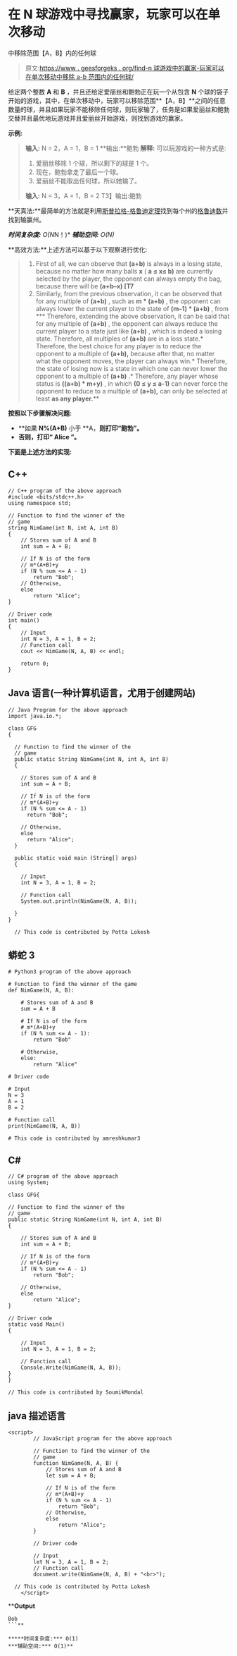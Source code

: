 # 在 N 球游戏中寻找赢家，玩家可以在单次移动

中移除范围【A，B】内的任何球

> 原文:[https://www . geesforgeks . org/find-n 球游戏中的赢家-玩家可以在单次移动中移除 a-b 范围内的任何球/](https://www.geeksforgeeks.org/find-winner-in-game-of-n-balls-in-which-a-player-can-remove-any-balls-in-range-a-b-in-a-single-move/)

给定两个整数 **A** 和 **B** ，并且还给定爱丽丝和鲍勃正在玩一个从包含 **N** 个球的袋子开始的游戏，其中，在单次移动中，玩家可以移除范围**【A，B】**之间的任意数量的球，并且如果玩家不能移除任何球，则玩家输了，任务是如果爱丽丝和鲍勃交替并且最优地玩游戏并且爱丽丝开始游戏，则找到游戏的赢家。

**示例:**

> **输入:** N = 2，A = 1，B = 1
> **输出:**鲍勃
> **解释:**
> 可以玩游戏的一种方式是:
> 
> 1.  爱丽丝移除 1 个球，所以剩下的球是 1 个。
> 2.  现在，鲍勃拿走了最后一个球。
> 3.  爱丽丝不能取出任何球，所以她输了。
> 
> **输入:** N = 3，A = 1，B = 2
> T3】输出:鲍勃

**天真法:**最简单的方法就是利用[斯普拉格-格鲁迪定理](https://www.geeksforgeeks.org/combinatorial-game-theory-set-4-sprague-grundy-theorem/?ref=rp)找到每个州的[格鲁迪数](https://www.geeksforgeeks.org/combinatorial-game-theory-set-3-grundy-numbersnimbers-and-mex/)并找到输赢州。

***时间复杂度:** O(N*N！)*
***辅助空间:** O(N)*

**高效方法:**上述方法可以基于以下观察进行优化:

> 1.  First of all, we can observe that **(a+b)** is always in a losing state, because no matter how many balls **x** ( **a ≤ x≤ b)** are currently selected by the player, the opponent can always empty the bag, because there will be **(a+b–x) [T7**
> 2.  Similarly, from the previous observation, it can be observed that for any multiple of **(a+b)** , such as **m * (a+b)** , the opponent can always lower the current player to the state of **(m–1) * (a+b)** , from
> ***   Therefore, extending the above observation, it can be said that for any multiple of **(a+b)** , the opponent can always reduce the current player to a state just like **(a+b)** , which is indeed a losing state. Therefore, all multiples of **(a+b)** are in a loss state.*   Therefore, the best choice for any player is to reduce the opponent to a multiple of **(a+b),** because after that, no matter what the opponent moves, the player can always win.*   Therefore, the state of losing now is a state in which one can never lower the opponent to a multiple of **(a+b)** .*   Therefore, any player whose status is **((a+b) * m+y)** , in which **(0 ≤ y ≤ a-1)** can never force the opponent to reduce to a multiple of **(a+b),** can only be selected at least **as any player.****

**按照以下步骤解决问题:**

*   **如果 **N%(A+B)** 小于 **A，**则打印“**鲍勃**”。**
*   **否则，打印“ **Alice** ”。**

**下面是上述方法的实现:**

## **C++**

```
// C++ program of the above approach
#include <bits/stdc++.h>
using namespace std;

// Function to find the winner of the
// game
string NimGame(int N, int A, int B)
{
    // Stores sum of A and B
    int sum = A + B;

    // If N is of the form
    // m*(A+B)+y
    if (N % sum <= A - 1)
        return "Bob";
    // Otherwise,
    else
        return "Alice";
}

// Driver code
int main()
{
    // Input
    int N = 3, A = 1, B = 2;
    // Function call
    cout << NimGame(N, A, B) << endl;

    return 0;
}
```

## **Java 语言(一种计算机语言，尤用于创建网站)**

```
// Java Program for the above approach
import java.io.*;

class GFG
{

  // Function to find the winner of the
  // game
  public static String NimGame(int N, int A, int B)
  {

    // Stores sum of A and B
    int sum = A + B;

    // If N is of the form
    // m*(A+B)+y
    if (N % sum <= A - 1)
      return "Bob";

    // Otherwise,
    else
      return "Alice";
  }

  public static void main (String[] args)
  {

    // Input
    int N = 3, A = 1, B = 2;

    // Function call
    System.out.println(NimGame(N, A, B));

  }
}

  // This code is contributed by Potta Lokesh
```

## **蟒蛇 3**

```
# Python3 program of the above approach

# Function to find the winner of the game
def NimGame(N, A, B):

    # Stores sum of A and B
    sum = A + B

    # If N is of the form
    # m*(A+B)+y
    if (N % sum <= A - 1):
        return "Bob"

    # Otherwise,
    else:
        return "Alice"

# Driver code

# Input
N = 3
A = 1
B = 2

# Function call
print(NimGame(N, A, B))

# This code is contributed by amreshkumar3
```

## **C#**

```
// C# program of the above approach
using System;

class GFG{

// Function to find the winner of the
// game
public static String NimGame(int N, int A, int B)
{

    // Stores sum of A and B
    int sum = A + B;

    // If N is of the form
    // m*(A+B)+y
    if (N % sum <= A - 1)
        return "Bob";

    // Otherwise,
    else
        return "Alice";
}

// Driver code
static void Main()
{

    // Input
    int N = 3, A = 1, B = 2;

    // Function call
    Console.Write(NimGame(N, A, B));
}
}

// This code is contributed by SoumikMondal
```

## **java 描述语言**

```
<script>
        // JavaScript program for the above approach

        // Function to find the winner of the
        // game
        function NimGame(N, A, B) {
            // Stores sum of A and B
            let sum = A + B;

            // If N is of the form
            // m*(A+B)+y
            if (N % sum <= A - 1)
                return "Bob";
            // Otherwise,
            else
                return "Alice";
        }

        // Driver code

        // Input
        let N = 3, A = 1, B = 2;
        // Function call
        document.write(NimGame(N, A, B) + "<br>");

  // This code is contributed by Potta Lokesh
    </script>
```

****Output**

```
Bob
```** 

*****时间复杂度:*** O(1)
***辅助空间:*** O(1)**